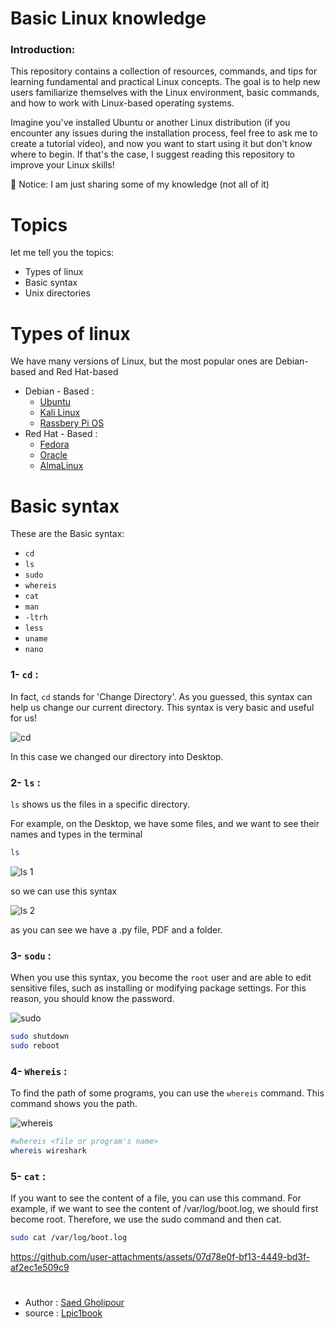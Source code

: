 # Basic Linux knowledge 


### Introduction:
This repository contains a collection of resources, commands, and tips for learning fundamental and practical Linux concepts. The goal is to help new users familiarize themselves with the Linux environment, basic commands, and how to work with Linux-based operating systems.

Imagine you've installed Ubuntu or another Linux distribution (if you encounter any issues during the installation process, feel free to ask me to create a tutorial video), and now you want to start using it but don't know where to begin.
If that's the case, I suggest reading this repository to improve your Linux skills!

:red_circle: Notice: I am just sharing some of my knowledge (not all of it)
# Topics

let me tell you the topics:
- Types of linux
- Basic syntax
- Unix directories

# Types of linux

We have many versions of Linux, but the most popular ones are Debian-based and Red Hat-based
- Debian - Based :
    - [Ubuntu](https://ubuntu.com/)
    - [Kali Linux](https://www.kali.org/)
    - [Rassbery Pi OS](https://www.raspberrypi.com/software/)
- Red Hat - Based :
    - [Fedora](https://fedoraproject.org/)
    - [Oracle](https://www.oracle.com/linux/technologies/oracle-linux-downloads.html)
    - [AlmaLinux](https://almalinux.org/get-almalinux/)
 
# Basic syntax
These are the Basic syntax:
- `cd`
- `ls`
- `sudo`
- `whereis`
- `cat`
- `man`
- `-ltrh`
- `less`
- `uname`
- `nano`

### 1- `cd` :
In fact, `cd` stands for 'Change Directory'. As you guessed, this syntax can help us change our current directory. This syntax is very basic and useful for us!

![cd](https://github.com/user-attachments/assets/816b9079-0b3a-4844-9907-f051b6c0b3fa)

In this case we changed our directory into Desktop.


### 2- `ls` :
`ls` shows us the files in a specific directory.

For example, on the Desktop, we have some files, and we want to see their names and types in the terminal

```bash
ls
```

![ls 1](https://github.com/user-attachments/assets/288b011d-3526-4d60-8901-a6b6a3f8483a)

so we can use this syntax

![ls 2](https://github.com/user-attachments/assets/308101fa-86df-4b14-a51f-4b61883a5a40)

as you can see we have a .py file, PDF and a folder.

### 3- `sodu` :
When you use this syntax, you become the `root` user and are able to edit sensitive files, such as installing or modifying package settings. For this reason, you should know the password.

![sudo](https://github.com/user-attachments/assets/35e61ddb-ddbf-4d7e-adf2-e1e07502882a)

```bash
sudo shutdown
sudo reboot
```

### 4- `Whereis` :
To find the path of some programs, you can use the `whereis` command. This command shows you the path.

![whereis](https://github.com/user-attachments/assets/6c72cca9-fe6a-44d8-bdfd-5c4df2b839af)

```bash
#whereis <file or program's name>
whereis wireshark
```

### 5- `cat` :
If you want to see the content of a file, you can use this command. For example, if we want to see the content of /var/log/boot.log, we should first become root. Therefore, we use the sudo command and then cat.


```bash
sudo cat /var/log/boot.log
```


https://github.com/user-attachments/assets/07d78e0f-bf13-4449-bd3f-af2ec1e509c9



#
- Author : [Saed Gholipour](https://github.com/saed-gpr)
- source : [Lpic1book](https://linux1st.com/)
